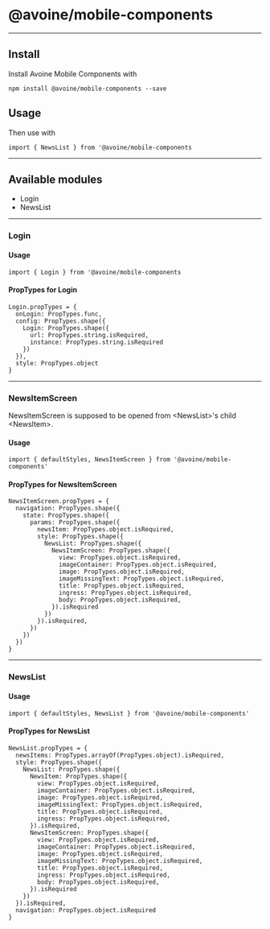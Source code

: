 # @avoine/mobile-components
---

## Install

Install Avoine Mobile Components with

`npm install @avoine/mobile-components --save`


## Usage

Then use with

`import { NewsList } from '@avoine/mobile-components`

---

## Available modules

  - Login
  - NewsList

---

### Login

#### Usage

`import { Login } from '@avoine/mobile-components`

#### PropTypes for Login

```
Login.propTypes = {
  onLogin: PropTypes.func,
  config: PropTypes.shape({
    Login: PropTypes.shape({
      url: PropTypes.string.isRequired,
      instance: PropTypes.string.isRequired
    })
  }),
  style: PropTypes.object
}
```

---

### NewsItemScreen

NewsItemScreen is supposed to be opened from \<NewsList>'s child \<NewsItem>.

#### Usage

`import { defaultStyles, NewsItemScreen } from '@avoine/mobile-components'`

#### PropTypes for NewsItemScreen

```
NewsItemScreen.propTypes = {
  navigation: PropTypes.shape({
    state: PropTypes.shape({
      params: PropTypes.shape({
        newsItem: PropTypes.object.isRequired,
        style: PropTypes.shape({
          NewsList: PropTypes.shape({
            NewsItemScreen: PropTypes.shape({
              view: PropTypes.object.isRequired,
              imageContainer: PropTypes.object.isRequired,
              image: PropTypes.object.isRequired,
              imageMissingText: PropTypes.object.isRequired,
              title: PropTypes.object.isRequired,
              ingress: PropTypes.object.isRequired,
              body: PropTypes.object.isRequired,
            }).isRequired
          })
        }).isRequired,
      })
    })
  })
}
```

---

### NewsList

#### Usage

`import { defaultStyles, NewsList } from '@avoine/mobile-components'`

#### PropTypes for NewsList

```
NewsList.propTypes = {
  newsItems: PropTypes.arrayOf(PropTypes.object).isRequired,
  style: PropTypes.shape({
    NewsList: PropTypes.shape({
      NewsItem: PropTypes.shape({
        view: PropTypes.object.isRequired,
        imageContainer: PropTypes.object.isRequired,
        image: PropTypes.object.isRequired,
        imageMissingText: PropTypes.object.isRequired,
        title: PropTypes.object.isRequired,
        ingress: PropTypes.object.isRequired,
      }).isRequired,
      NewsItemScreen: PropTypes.shape({
        view: PropTypes.object.isRequired,
        imageContainer: PropTypes.object.isRequired,
        image: PropTypes.object.isRequired,
        imageMissingText: PropTypes.object.isRequired,
        title: PropTypes.object.isRequired,
        ingress: PropTypes.object.isRequired,
        body: PropTypes.object.isRequired,
      }).isRequired
    })
  }).isRequired,
  navigation: PropTypes.object.isRequired
}
```
